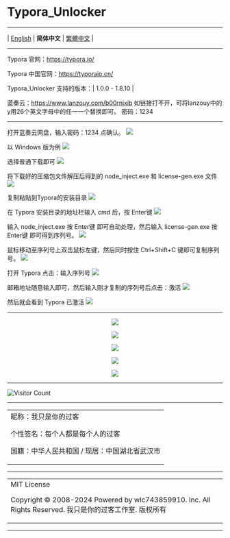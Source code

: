 # Typora_Unlocker

---

 | [English](./README.md) | **简体中文** | [繁體中文](./README-zh-hant.md) | 

---

Typora 官网：https://typora.io/

Typora 中国官网：https://typoraio.cn/

Typora_Unlocker 支持的版本：| 1.0.0 - 1.8.10 | 

蓝奏云：https://www.lanzouy.com/b00rnjxib
如链接打不开，可将lanzouy中的y用26个英文字母中的任一一个替换即可。
密码：1234

---

打开蓝奏云网盘，输入密码：1234 点确认。
![](https://hub.gitmirror.com/https://github.com/wlc743859910/Typora_Unlocker/blob/master/img/Typora_0.webp)

以 Windows 版为例
![](https://hub.gitmirror.com/https://github.com/wlc743859910/Typora_Unlocker/blob/master/img/Typora_1.webp)

选择普通下载即可
![](https://hub.gitmirror.com/https://github.com/wlc743859910/Typora_Unlocker/blob/master/img/Typora_2.webp)

将下载好的压缩包文件解压后得到的 node_inject.exe 和 license-gen.exe 文件
![](https://hub.gitmirror.com/https://github.com/wlc743859910/Typora_Unlocker/blob/master/img/Typora_3.webp)

复制粘贴到Typora的安装目录
![](https://hub.gitmirror.com/https://github.com/wlc743859910/Typora_Unlocker/blob/master/img/Typora_4.webp)

在 Typora 安装目录的地址栏输入 cmd 后，按 Enter键
![](https://hub.gitmirror.com/https://github.com/wlc743859910/Typora_Unlocker/blob/master/img/Typora_5.webp)

输入 node_inject.exe 按 Enter键 即可自动处理，然后输入 license-gen.exe 按 Enter键 即可得到序列号。
![](https://hub.gitmirror.com/https://github.com/wlc743859910/Typora_Unlocker/blob/master/img/Typora_6.webp)

鼠标移动至序列号上双击鼠标左键，然后同时按住 Ctrl+Shift+C 键即可复制序列号。
![](https://hub.gitmirror.com/https://github.com/wlc743859910/Typora_Unlocker/blob/master/img/Typora_7.webp)

打开 Typora 点击：输入序列号
![](https://hub.gitmirror.com/https://github.com/wlc743859910/Typora_Unlocker/blob/master/img/Typora_8.webp)

邮箱地址随意输入即可，然后输入刚才复制的序列号后点击：激活
![](https://hub.gitmirror.com/https://github.com/wlc743859910/Typora_Unlocker/blob/master/img/Typora_9.webp)

然后就会看到 Typora 已激活
![](https://hub.gitmirror.com/https://github.com/wlc743859910/Typora_Unlocker/blob/master/img/Typora_10.webp)

---

<p align="center">
  <img src="https://hub.gitmirror.com/https://github.com/wlc743859910/Typora_Unlocker/blob/master/img/1.webp">
</p>

<p align="center">
  <img src="https://hub.gitmirror.com/https://github.com/wlc743859910/Typora_Unlocker/blob/master/img/2.webp">
</p>

<p align="center">
  <img src="https://hub.gitmirror.com/https://github.com/wlc743859910/Typora_Unlocker/blob/master/img/3.webp">
</p>

<p align="center">
  <img src="https://hub.gitmirror.com/https://github.com/wlc743859910/Typora_Unlocker/blob/master/img/4.webp">
</p>

<p align="center">
  <img src="https://hub.gitmirror.com/https://github.com/wlc743859910/Typora_Unlocker/blob/master/img/5.webp">
</p>

---

![Visitor Count](https://profile-counter.glitch.me/{Typora_Unlocker}/count.svg)

---

<table>
    <tr>
        <td >
昵称：我只是你的过客

个性签名：每个人都是每个人的过客

国籍：中华人民共和国 / 现居：中国湖北省武汉市
        </center>
        </td>
    </tr>
</table>

---

<table>
    <tr>
        <td >
MIT License

Copyright © 2008-2024 Powered by wlc743859910. Inc. All Rights Reserved. 我只是你的过客工作室. 版权所有
        </center>
        </td>
    </tr>
</table>

---
